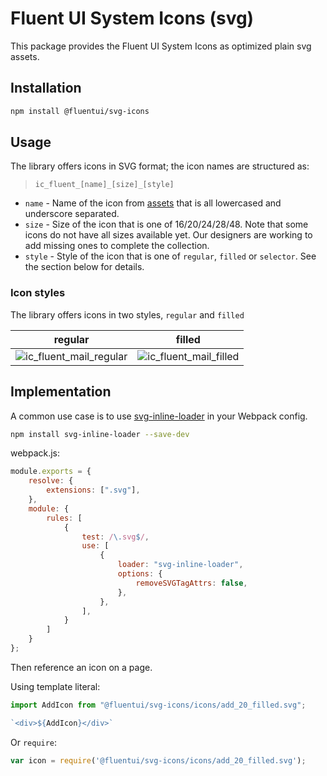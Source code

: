 # Fluent UI System Icons (svg)

This package provides the Fluent UI System Icons as optimized plain svg assets.

## Installation

```bash
npm install @fluentui/svg-icons
```

## Usage

The library offers icons in SVG format; the icon names are structured as: 
> `ic_fluent_[name]_[size]_[style]`

* `name` - Name of the icon from [assets](../assets) that is all lowercased and underscore separated.
* `size` - Size of the icon that is one of 16/20/24/28/48. Note that some icons do not have all sizes available yet. Our designers are working to add missing ones to complete the collection.
* `style` - Style of the icon that is one of `regular`, `filled` or `selector`. See the section below for details.

### Icon styles
The library offers icons in two styles, `regular` and `filled`

regular | filled
--------|-------
![ic_fluent_mail_regular](../../art/ic_fluent_mail_regular.png)|![ic_fluent_mail_filled](../../art/ic_fluent_mail_filled.png)

## Implementation

A common use case is to use [svg-inline-loader](https://www.npmjs.com/package/svg-inline-loader) in your Webpack config.

```bash
npm install svg-inline-loader --save-dev
```

webpack.js:
```js
module.exports = {
    resolve: {
        extensions: [".svg"],
    },
    module: {
        rules: [
            {
                test: /\.svg$/,
                use: [
                    {
                        loader: "svg-inline-loader",
                        options: {
                            removeSVGTagAttrs: false,
                        },
                    },
                ],
            }
        ]
    }
};
```

Then reference an icon on a page.

Using template literal:
```ts
import AddIcon from "@fluentui/svg-icons/icons/add_20_filled.svg";

`<div>${AddIcon}</div>`
```

Or `require`:
```ts
var icon = require('@fluentui/svg-icons/icons/add_20_filled.svg');
```
